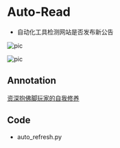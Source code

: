 ﻿# Auto-Read

* 自动化工具检测网站是否发布新公告


![pic](https://github.com/librauee/Trick/blob/master/auto_refresh/b.jpg)

![pic](https://github.com/librauee/Trick/blob/master/auto_refresh/a.png)
## Annotation

[资深抱佛脚玩家的自我修养](https://mp.weixin.qq.com/s/LT23Zk4qnvXvJrvng0zxrQ)




## Code

* auto_refresh.py 
